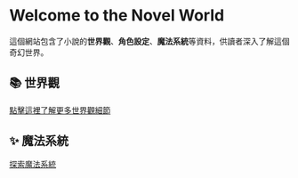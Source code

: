 # Welcome to the Novel World

這個網站包含了小說的**世界觀**、**角色設定**、**魔法系統**等資料，供讀者深入了解這個奇幻世界。

## 📚 世界觀

[點擊這裡了解更多世界觀細節](worldbuilding.md)

## ✨ 魔法系統

[探索魔法系統](/worldbuilding.md#魔法系統)
